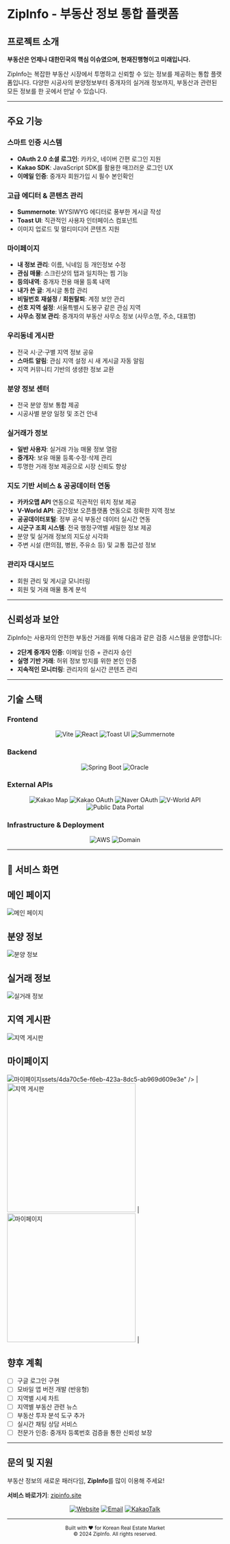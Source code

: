 #  ZipInfo - 부동산 정보 통합 플랫폼


##  프로젝트 소개

**부동산은 언제나 대한민국의 핵심 이슈였으며, 현재진행형이고 미래입니다.**

ZipInfo는 복잡한 부동산 시장에서 투명하고 신뢰할 수 있는 정보를 제공하는 통합 플랫폼입니다. 다양한 시공사의 분양정보부터 중개자의 실거래 정보까지, 부동산과 관련된 모든 정보를 한 곳에서 만날 수 있습니다.

---

##  주요 기능

###  **스마트 인증 시스템**
- **OAuth 2.0 소셜 로그인**: 카카오, 네이버 간편 로그인 지원
- **Kakao SDK**: JavaScript SDK를 활용한 매끄러운 로그인 UX
- **이메일 인증**: 중개자 회원가입 시 필수 본인확인


###  **고급 에디터 & 콘텐츠 관리**
- **Summernote**: WYSIWYG 에디터로 풍부한 게시글 작성
- **Toast UI**: 직관적인 사용자 인터페이스 컴포넌트
- 이미지 업로드 및 멀티미디어 콘텐츠 지원

###  **마이페이지**

- **내 정보 관리**: 이름, 닉네임 등 개인정보 수정
- **관심 매물**: 스크린샷의 탭과 일치하는 찜 기능
- **등의내역**: 중개자 전용 매물 등록 내역
- **내가 쓴 글**: 게시글 통합 관리
- **비밀번호 재설정** / **회원탈퇴**: 계정 보안 관리
- **선호 지역 설정**: 서울특별시 도봉구 같은 관심 지역
- **사무소 정보 관리**: 중개자의 부동산 사무소 정보 (사무소명, 주소, 대표명)

  
###  **우리동네 게시판**
- 전국 시·군·구별 지역 정보 공유
- **스마트 알림**: 관심 지역 설정 시 새 게시글 자동 알림
- 지역 커뮤니티 기반의 생생한 정보 교환


###  **분양 정보 센터**
- 전국 분양 정보 통합 제공
- 시공사별 분양 일정 및 조건 안내


###  **실거래가 정보**
- **일반 사용자**: 실거래 가능 매물 정보 열람
- **중개자**: 보유 매물 등록·수정·삭제 관리
- 투명한 거래 정보 제공으로 시장 신뢰도 향상


###  **지도 기반 서비스 & 공공데이터 연동**
- **카카오맵 API** 연동으로 직관적인 위치 정보 제공
- **V-World API**: 공간정보 오픈플랫폼 연동으로 정확한 지역 정보
- **공공데이터포털**: 정부 공식 부동산 데이터 실시간 연동
- **시군구 조회 시스템**: 전국 행정구역별 세밀한 정보 제공
- 분양 및 실거래 정보의 지도상 시각화
- 주변 시설 (편의점, 병원, 주유소 등) 및 교통 접근성 정보


###  **관리자 대시보드**
- 회원 관리 및 게시글 모니터링
- 회원 및 거래 매물 통계 분석

---

##  신뢰성과 보안

ZipInfo는 사용자의 안전한 부동산 거래를 위해 다음과 같은 검증 시스템을 운영합니다:

- **2단계 중개자 인증**: 이메일 인증 + 관리자 승인
- **실명 기반 거래**: 허위 정보 방지를 위한 본인 인증
- **지속적인 모니터링**: 관리자의 실시간 콘텐츠 관리

---

##  기술 스택

### Frontend
<div align="center">
  <img src="https://img.shields.io/badge/Vite-646CFF?style=flat-square&logo=vite&logoColor=white" alt="Vite">
  <img src="https://img.shields.io/badge/React-61DAFB?style=flat-square&logo=react&logoColor=white" alt="React">
  <img src="https://img.shields.io/badge/Toast%20UI-515ce6?style=flat-square&logo=nhn&logoColor=white" alt="Toast UI">
  <img src="https://img.shields.io/badge/Summernote-FF8C00?style=flat-square&logoColor=white" alt="Summernote">
</div>

### Backend
<div align="center">
  <img src="https://img.shields.io/badge/Spring%20Boot-6DB33F?style=flat-square&logo=springboot&logoColor=white" alt="Spring Boot">
  <img src="https://img.shields.io/badge/Oracle-F80000?style=flat-square&logo=oracle&logoColor=white" alt="Oracle">
</div>

### External APIs
<div align="center">
  <img src="https://img.shields.io/badge/Kakao%20Map-FFCD00?style=flat-square&logo=kakao&logoColor=black" alt="Kakao Map">
  <img src="https://img.shields.io/badge/Kakao%20OAuth-FFCD00?style=flat-square&logo=kakao&logoColor=black" alt="Kakao OAuth">
  <img src="https://img.shields.io/badge/Naver%20OAuth-03C75A?style=flat-square&logo=naver&logoColor=white" alt="Naver OAuth">
  <img src="https://img.shields.io/badge/V--World%20API-0066CC?style=flat-square&logoColor=white" alt="V-World API">
  <img src="https://img.shields.io/badge/공공데이터포털-336699?style=flat-square&logoColor=white" alt="Public Data Portal">
</div>

### Infrastructure & Deployment
<div align="center">
  <img src="https://img.shields.io/badge/AWS-FF9900?style=flat-square&logo=amazonaws&logoColor=white" alt="AWS">
  <img src="https://img.shields.io/badge/Domain-zipinfo.site-blue?style=flat-square&logoColor=white" alt="Domain">
</div>

---

## 📱 서비스 화면


## 메인 페이지
![메인 페이지](https://github.com/user-attachments/assets/0a4a3e30-b0e7-4cfd-8864-3643951b8213)


## 분양 정보
![분양 정보](https://github.com/user-attachments/assets/ac79324f-2ba3-47e1-b2b0-8ac560331004)


## 실거래 정보
![실거래 정보](https://github.com/user-attachments/assets/4da70c5e-f6eb-423a-8dc5-ab969d609e3e)


## 지역 게시판
![지역 게시판](https://github.com/user-attachments/assets/8db64410-5bd5-4e80-8cb7-31f93e2d1f)


## 마이페이지
![마이페이지](https://github.com/user-attachments/assets/3e6ef12a-96bf-42c9-91ed-015b426947d7)ssets/4da70c5e-f6eb-423a-8dc5-ab969d609e3e" /> | <img width="300" alt="지역 게시판" src="https://github.com/user-attachments/assets/8db64410-5bd5-4e80-8cb7-31f93e2d7d1f" /> | <img width="300" alt="마이페이지" src="https://github.com/user-attachments/assets/3e6ef12a-96bf-42c9-91ed-015b426947d7" /> |


##  향후 계획

- [ ] 구글 로그인 구현
- [ ] 모바일 앱 버전 개발 (반응형)
- [ ] 지역별 시세 차트
- [ ] 지역별 부동산 관련 뉴스
- [ ] 부동산 투자 분석 도구 추가
- [ ] 실시간 채팅 상담 서비스
- [ ] 전문가 인증: 중개자 등록번호 검증을 통한 신뢰성 보장
---

##  문의 및 지원

부동산 정보의 새로운 패러다임, **ZipInfo**를 많이 이용해 주세요!

 **서비스 바로가기**: [zipinfo.site](https://www.zipinfo.site)

<div align="center">
  <a href="https://www.zipinfo.site"><img src="https://img.shields.io/badge/Website-zipinfo.site-blue?style=for-the-badge" alt="Website"></a>
  <a href="mailto:contact@zipinfo.site"><img src="https://img.shields.io/badge/Email-contact@zipinfo.site-red?style=for-the-badge" alt="Email"></a>
  <a href="#"><img src="https://img.shields.io/badge/KakaoTalk-@zipinfo-yellow?style=for-the-badge" alt="KakaoTalk"></a>
</div>

---

<div align="center">
  <sub>Built with ❤️ for Korean Real Estate Market</sub><br>
  <sub>© 2024 ZipInfo. All rights reserved.</sub>
</div>










